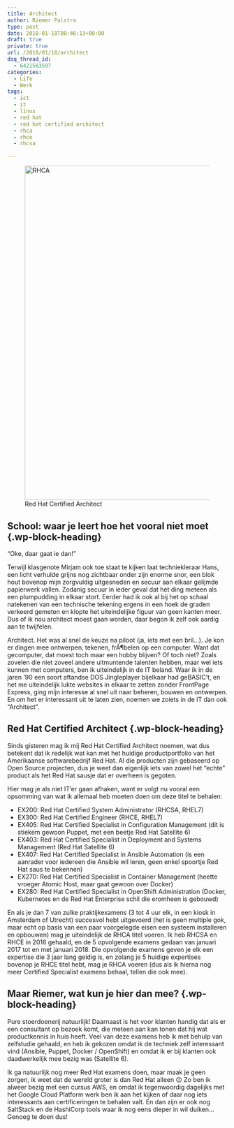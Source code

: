 ```yaml
---
title: Architect
author: Riemer Palstra
type: post
date: 2018-01-18T08:46:13+00:00
draft: true
private: true
url: /2018/01/18/architect
dsq_thread_id:
  - 6421503597
categories:
  - Life
  - Werk
tags:
  - ict
  - it
  - linux
  - red hat
  - red hat certified architect
  - rhca
  - rhce
  - rhcsa

---
```

<div class="wp-block-image size-large wp-image-1791">
  <figure class="aligncenter"><img data-recalc-dims="1" loading="lazy" decoding="async" width="1024" height="766" src="https://i0.wp.com/palstra.com/wp-content/uploads/2018/01/RHCA.png?resize=1024%2C766&#038;ssl=1" alt="RHCA" class="wp-image-1791" srcset="https://i0.wp.com/palstra.com/wp-content/uploads/2018/01/RHCA.png?resize=1024%2C766&ssl=1 1024w, https://i0.wp.com/palstra.com/wp-content/uploads/2018/01/RHCA.png?resize=300%2C225&ssl=1 300w, https://i0.wp.com/palstra.com/wp-content/uploads/2018/01/RHCA.png?resize=1100%2C823&ssl=1 1100w, https://i0.wp.com/palstra.com/wp-content/uploads/2018/01/RHCA.png?w=1383&ssl=1 1383w" sizes="auto, (max-width: 1024px) 100vw, 1024px" /><figcaption> Red Hat Certified Architect</figcaption></figure>
</div>

## School: waar je leert hoe het vooral niet moet {.wp-block-heading}

&#8220;Oke, daar gaat ie dan!&#8221;

Terwijl klasgenote Mirjam ook toe staat te kijken laat techniekleraar Hans, een licht verhulde grijns nog zichtbaar onder zijn enorme snor, een blok hout bovenop mijn zorgvuldig uitgesneden en secuur aan elkaar gelijmde papierwerk vallen. Zodanig secuur in ieder geval dat het ding meteen als een plumpudding in elkaar stort. Eerder had ik ook al bij het op schaal natekenen van een technische tekening ergens in een hoek de graden verkeerd gemeten en klopte het uiteindelijke figuur van geen kanten meer. Dus of ik nou architect moest gaan worden, daar begon ik zelf ook aardig aan te twijfelen.

Architect. Het was al snel de keuze na piloot (ja, iets met een bril&#8230;). Je kon er dingen mee ontwerpen, tekenen, frÃ¶belen op een computer. Want dat gecomputer, dat moest toch maar een hobby blijven? Of toch niet? Zoals zovelen die niet zoveel andere uitmuntende talenten hebben, maar wel iets kunnen met computers, ben ik uiteindelijk in de IT beland. Waar ik in de jaren &#8217;90 een soort aftandse DOS Jingleplayer bijelkaar had geBASIC&#8217;t, en het me uiteindelijk lukte websites in elkaar te zetten zonder FrontPage Express, ging mijn interesse al snel uit naar beheren, bouwen en ontwerpen. En om het er interessant uit te laten zien, noemen we zoiets in de IT dan ook &#8220;Architect&#8221;.

## Red Hat Certified Architect {.wp-block-heading}

Sinds gisteren mag ik mij Red Hat Certified Architect noemen, wat dus betekent dat ik redelijk wat kan met het huidige productportfolio van het Amerikaanse softwarebedrijf Red Hat. Al die producten zijn gebaseerd op Open Source projecten, dus je weet dan eigenlijk iets van zowel het &#8220;echte&#8221; product als het Red Hat sausje dat er overheen is gegoten.

Hier mag je als niet IT&#8217;er gaan afhaken, want er volgt nu vooral een opsomming van wat ik allemaal heb moeten doen om deze titel te behalen:

<ul class="wp-block-list">
  <li>
    EX200: Red Hat Certified System Administrator (RHCSA, RHEL7)
  </li>
  <li>
    EX300: Red Hat Certified Engineer (RHCE, RHEL7)
  </li>
  <li>
    EX405: Red Hat Certified Specialist in Configuration Management (dit is stiekem gewoon Puppet, met een beetje Red Hat Satellite 6)
  </li>
  <li>
    EX403: Red Hat Certified Specialist in Deployment and Systems Management (Red Hat Satellite 6)
  </li>
  <li>
    EX407: Red Hat Certified Specialist in Ansible Automation (is een aanrader voor iedereen die Ansible wil leren, geen enkel spoortje Red Hat saus te bekennen)
  </li>
  <li>
    EX270: Red Hat Certified Specialist in Container Management (heette vroeger Atomic Host, maar gaat gewoon over Docker)
  </li>
  <li>
    EX280: Red Hat Certified Specialist in OpenShift Administration (Docker, Kubernetes en de Red Hat Enterprise schil die eromheen is gebouwd)
  </li>
</ul>

En als je dan 7 van zulke praktijkexamens (3 tot 4 uur elk, in een kiosk in Amsterdam of Utrecht) succesvol hebt uitgevoerd (het is geen multiple gok, maar echt op basis van een paar voorgelegde eisen een systeem installeren en opbouwen) mag je uiteindelijk de RHCA titel voeren. Ik heb RHCSA en RHCE in 2016 gehaald, en de 5 opvolgende examens gedaan van januari 2017 tot en met januari 2018. Die opvolgende examens geven je elk een expertise die 3 jaar lang geldig is, en zolang je 5 huidige expertises bovenop je RHCE titel hebt, mag je RHCA voeren (dus als ik hierna nog meer Certified Specialist examens behaal, tellen die ook mee).

## Maar Riemer, wat kun je hier dan mee? {.wp-block-heading}

Pure stoerdoenerij natuurlijk! Daarnaast is het voor klanten handig dat als er een consultant op bezoek komt, die meteen aan kan tonen dat hij wat productkennis in huis heeft. Veel van deze examens heb ik met behulp van zelfstudie gehaald, en heb ik gekozen omdat ik de techniek zelf interessant vind (Ansible, Puppet, Docker / OpenShift) en omdat ik er bij klanten ook daadwerkelijk mee bezig was (Satellite 6).

Ik ga natuurlijk nog meer Red Hat examens doen, maar maak je geen zorgen, ik weet dat de wereld groter is dan Red Hat alleen 😉 Zo ben ik alweer bezig met een cursus AWS, en omdat ik tegenwoordig dagelijks met het Google Cloud Platform werk ben ik aan het kijken of daar nog iets interessants aan certificeringen te behalen valt. En dan zijn er ook nog SaltStack en de HashiCorp tools waar ik nog eens dieper in wil duiken&#8230; Genoeg te doen dus!